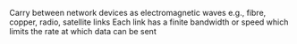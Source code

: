 Carry between network devices as electromagnetic waves
	e.g., fibre, copper, radio, satellite links
		Each link has a finite bandwidth or speed which limits the rate at which data can be sent